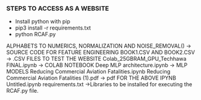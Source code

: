 ### STEPS TO ACCESS AS A WEBSITE
- Install python with pip
- pip3 install -r requirements.txt
- python RCAF.py

ALPHABETS TO NUMERICS, NORMALIZATION AND NOISE_REMOVAL() -> SOURCE CODE FOR FEATURE ENGINEERING
BOOK1.CSV AND BOOK2.CSV -> .CSV FILES TO TEST THE WEBSITE
Colab_25GBRAM_GPU_Techhawa FINAL.ipynb -> COLAB NOTEBOOK
Deep MLP architecture.ipynb -> MLP MODELS
Reducing Commercial Aviation Fatalities.ipynb
Reducing Commercial Aviation Fatalities (1).pdf -> pdf FOR THE ABOVE IPYNB
Untitled.ipynb 
requirements.txt ->Libraries to be installed for executing the RCAF.py file.
